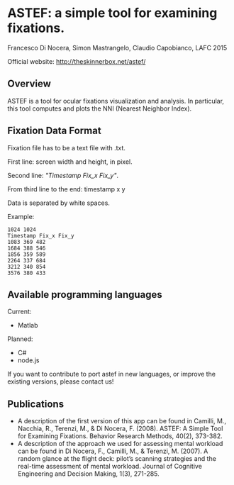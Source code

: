 # ASTEF: a simple tool for examining fixations.

Francesco Di Nocera, Simon Mastrangelo, Claudio Capobianco, LAFC 2015

Official website: http://theskinnerbox.net/astef/

## Overview
ASTEF is a tool for ocular fixations visualization and analysis. In particular, this tool computes and plots the NNI (Nearest Neighbor Index).
## Fixation Data Format
Fixation file has to be a text file with .txt.

First line: screen width and height, in pixel.

Second line: *"Timestamp Fix_x Fix_y"*.

From third line to the end: timestamp x y

Data is separated by white spaces.

Example:
```
1024 1024
Timestamp Fix_x Fix_y
1083 369 482
1684 388 546
1856 359 589
2264 337 684
3212 340 854
3576 380 433
```

## Available programming languages

Current:
* Matlab

Planned:
* C#
* node.js

If you want to contribute to port astef in new languages, or improve the existing versions, please contact us!

## Publications
* A description of the first version of this app can be found in Camilli, M., Nacchia, R., Terenzi, M., & Di Nocera, F. (2008). ASTEF: A Simple Tool for Examining Fixations. Behavior Research Methods, 40(2), 373-382.
* A description of the approach we used for assessing mental workload can be found in Di Nocera, F., Camilli, M., & Terenzi, M. (2007). A random glance at the flight deck: pilot’s scanning strategies and the real-time assessment of mental workload. Journal of Cognitive Engineering and Decision Making, 1(3), 271-285.
